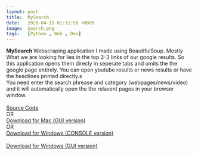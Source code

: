 ```yaml
---
layout: post
title:  MySearch
date:   2020-04-15 01:11:58 +0800
image:  Search.png
tags:   [Python , Web , Dev]
---
```

<b>MySearch </b>Webscraping application I made using BeautifulSoup. Mostly What we are looking for lies in the top 2-3 links of our google results. So this application opens them direcly in seperate tabs and omits the the google page entirely.
You can open youtube results or news results or have the headlines printed directly.s
<br>
You need enter the search phrease and category (webpages/news/video) and it will automatically open the the relavent pages in your browser window.
<br> 
<br>
<a href="https://github.com/sharma-anubhav/Mysearch">Source Code</a>
<br>
OR
<br>
<a href="https://github.com/sharma-anubhav/Mysearch/raw/master/gui_search(mac).zip">Download for Mac (GUI version)</a>
<br>
OR
<br>
<a href="https://github.com/sharma-anubhav/Mysearch/raw/master/search(windows).exe">Download for Windows (CONSOLE version)</a>
<br>
<br>
<a href="https://github.com/sharma-anubhav/Mysearch/raw/master/gui_search.exe">Download for Windows (GUI version)</a>
<br>
